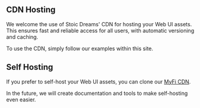 <webui-data data-page-title="Hosting" data-page-subtitle=""></webui-data>

## CDN Hosting

We welcome the use of Stoic Dreams' CDN for hosting your Web UI assets. This ensures fast and reliable access for all users, with automatic versioning and caching.

To use the CDN, simply follow our examples within this site.

## Self Hosting

If you prefer to self-host your Web UI assets, you can clone our [MyFi CDN](https://github.com/StoicDreams/MyFiCDN).

In the future, we will create documentation and tools to make self-hosting even easier.
